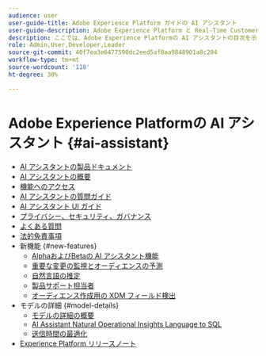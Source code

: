 ```yaml
---
audience: user
user-guide-title: Adobe Experience Platform ガイドの AI アシスタント
user-guide-description: Adobe Experience Platform と Real-Time Customer Data Platform で AI アシスタントを使用して、ワークフローを迅速化する方法を説明します。
description: ここでは、Adobe Experience Platformの AI アシスタントの目次を示します。
role: Admin,User,Developer,Leader
source-git-commit: 40f7ea3e6477590dc2eed5af8aa9848901a8c204
workflow-type: tm+mt
source-wordcount: '118'
ht-degree: 30%

---
```



# Adobe Experience Platformの AI アシスタント {#ai-assistant}

* [AI アシスタントの製品ドキュメント](landing.md)
* [AI アシスタントの概要](home.md)
* [機能へのアクセス](access.md)
* [AI アシスタントの質問ガイド](questions.md)
* [AI アシスタント UI ガイド](ui-guide.md)
* [プライバシー、セキュリティ、ガバナンス](privacy.md)
* [よくある質問](faq.md)
* [法的免責事項](legal-disclaimer.md)
* 新機能 {#new-features}
   * [AlphaおよびBetaの AI アシスタント機能](./new-features/alpha-beta.md)
   * [重要な変更の監視とオーディエンスの予測](./new-features/audience-forecasting.md)
   * [自然言語の推定](./new-features/natural-language.md)
   * [製品サポート担当者](./new-features/customer-support.md)
   * [オーディエンス作成用の XDM フィールド検出](./new-features/xdm-field-discovery.md)
* モデルの詳細 {#model-details}
   * [モデルの詳細の概要](./model-details/overview.md)
   * [AI Assistant Natural Operational Insights Language to SQL](./model-details/natural-language-to-sql.md)
   * [送信時間の最適化](./model-details/send-time-optimization.md)
* [Experience Platform リリースノート](https://experienceleague.adobe.com/ja/docs/experience-platform/release-notes/latest)

